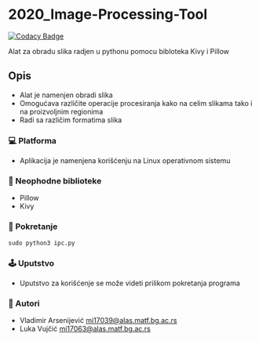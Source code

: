 # 2020_Image-Processing-Tool

[![Codacy Badge](https://api.codacy.com/project/badge/Grade/9ca14b00868b426ea8467a9260eab19a)](https://app.codacy.com/gh/matf-pp/2020_Image-processing-tool?utm_source=github.com&utm_medium=referral&utm_content=matf-pp/2020_Image-processing-tool&utm_campaign=Badge_Grade_Dashboard)

Alat za obradu slika radjen u pythonu pomocu bibloteka Kivy i Pillow
## Opis
*   Alat je namenjen obradi slika
*   Omogućava različite operacije procesiranja kako na celim slikama tako i na proizvoljnim regionima
*   Radi sa različim formatima slika
### :computer: Platforma
*   Aplikacija je namenjena korišćenju na Linux operativnom sistemu 
### :memo: Neophodne biblioteke
*   Pillow
*   Kivy
### :wrench: Pokretanje
`sudo python3 ipc.py`
### :joystick: Uputstvo
*   Uputstvo za korišćenje se može videti prilikom pokretanja programa
### :email: Autori
*   Vladimir Arsenijević mi17039@alas.matf.bg.ac.rs
*   Luka Vujčić mi17063@alas.matf.bg.ac.rs

